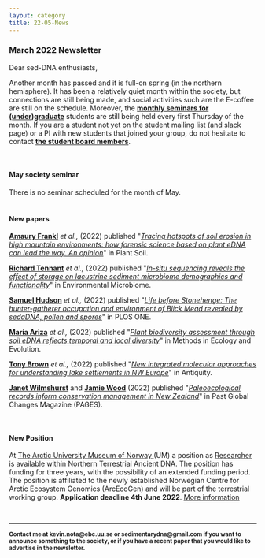 ```yaml
---
layout: category
title: 22-05-News
---
```



<div class="section">
<h3 class="section-title underline">March 2022 Newsletter</h3>
</div>

<p>Dear sed-DNA enthusiasts,</p>



<div class="intro">
<p>Another month has passed and it is full-on spring (in the northern hemisphere). It has been a relatively quiet month within the society, but connections are still being made, and social activities such are the E-coffee are still on the schedule. Moreover, the <a href="https://sedadna.github.io/category/events.html" target="_blank"><b>monthly seminars for (under)graduate</b></a> students are still being held every first Thursday of the month. If you are a student not yet on the student mailing list (and slack page) or a PI with new students that joined your group, do not hesitate to contact <a href="https://sedadna.github.io/category/board.html" target="_blank"><b>the student board members</b></a>.</p>

<br>
<div class="intro">
<h4 class="section-title underline">May society seminar</h4><p>
There is no seminar scheduled for the month of May.

<br>
<br>
<div class="intro">
<h4 class="section-title underline">New papers</h4>

<p><a href="https://www.researchgate.net/profile/Amaury-Frankl" target="_blank"><b>Amaury Frankl</b></a> <i>et al.,</i> (2022) published "<a href="https://doi.org/10.1007/s11104-021-05261-9" target="_blank"><u><i>Tracing hotspots of soil erosion in high mountain environments: how forensic science based on plant eDNA can lead the way. An opinion</i></u></a>" in Plant Soil.</p>

<p><a href="https://www.researchgate.net/profile/Amaury-Frankl" target="_blank"><b>Richard Tennant</b></a> <i>et al.,</i> (2022) published "<a href="https://doi.org/10.1186/s40793-022-00400-w" target="_blank"><u><i>In-situ sequencing reveals the effect of storage on lacustrine sediment microbiome demographics and functionality</i></u></a>" in Environmental Microbiome.</p>

<p><a href="https://www.researchgate.net/profile/Sam-Hudson-9" target="_blank"><b>Samuel Hudson</b></a> <i>et al.,</i> (2022) published "<a href="https://doi.org/10.1371/journal.pone.0266789" target="_blank"><u><i>Life before Stonehenge: The hunter-gatherer occupation and environment of Blick Mead revealed by sedaDNA, pollen and spores</i></u></a>" in PLOS ONE.</p>

<p><a href="https://www.researchgate.net/profile/Maria-Ariza-8" target="_blank"><b>María Ariza</b></a> <i>et al.,</i> (2022) published "<a href="https://doi.org/10.1111/2041-210X.13865" target="_blank"><u><i>Plant biodiversity assessment through soil eDNA reflects temporal and local diversity</i></u></a>" in Methods in Ecology and Evolution.</p>

<p><a href="https://www.researchgate.net/profile/Tony-Brown-8" target="_blank"><b>Tony Brown</b></a> <i>et al.,</i> (2022) published "<a href="https://www.researchgate.net/publication/359797462_New_integrated_molecular_approaches_for_understanding_lake_settlements_in_NW_Europe" target="_blank"><u><i>New integrated molecular approaches for understanding lake settlements in NW Europe</i></u></a>" in Antiquity.</p>

<p><a href="https://www.researchgate.net/profile/Janet-Wilmshurst" target="_blank"><b>Janet Wilmshurst</b></a> and <a href="https://www.researchgate.net/profile/Jamie-Wood-5" target="_blank"><b>Jamie Wood</b></a> (2022) published "<a href="https://doi.org/10.22498/pages.30.1.26" target="_blank"><u><i>Paleoecological records inform conservation management in New Zealand</i></u></a>" in Past Global Changes Magazine (PAGES).</p>

<br>
<h4 class="section-title underline">New Position</h4>
<p>At <a href="https://en.uit.no/tmu" target="_blank"><u>The Arctic University Museum of Norway </u></a>(UM) a position as <a href="https://www.jobbnorge.no/en/available-jobs/job/222676/researcher-in-northern-terrestrial-ancient-dna" target="_blank"><u>Researcher</u></a> is available within Northern Terrestrial Ancient DNA. The position has funding for three years, with the possibility of an extended funding period. The position is affiliated to the newly established Norwegian Centre for Arctic Ecosystem Genomics (ArcEcoGen) and will be part of the terrestrial working group. <b> Application deadline 4th June 2022</b>. <a href="https://www.jobbnorge.no/en/available-jobs/job/222676/researcher-in-northern-terrestrial-ancient-dna" target="_blank"><u> More information</u></a><b> </p>
<br>
  
<hr />
<p><small>Contact me at kevin.nota@ebc.uu.se or sedimentarydna@gmail.com if you want to announce something to the society, or if you have a recent paper that you would like to advertise in the newsletter.</small></p>

